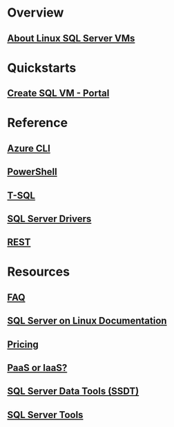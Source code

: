 # Overview
## [About Linux SQL Server VMs](sql-server-linux-virtual-machines-overview.md)

# Quickstarts
## [Create SQL VM - Portal](provision-sql-server-linux-virtual-machine.md)

# Reference
## [Azure CLI](https://docs.azure.cn/zh-cn/cli/?view=azure-cli-latest)
## [PowerShell](https://docs.microsoft.com/powershell/azure/overview)
## [T-SQL](https://msdn.microsoft.com/library/azure/bb510741.aspx)
## [SQL Server Drivers](https://msdn.microsoft.com/library/mt654049.aspx)
## [REST](https://docs.microsoft.com/rest/api/)

# Resources
## [FAQ](sql-server-linux-faq.md)
## [SQL Server on Linux Documentation](https://docs.microsoft.com/sql/linux/sql-server-linux-overview)
## [Pricing](../../windows/sql/virtual-machines-windows-sql-server-pricing-guidance.md?toc=%2fvirtual-machines%2flinux%2fsql%2ftoc.json)
## [PaaS or IaaS?](../../../sql-database/sql-database-paas-vs-sql-server-iaas.md?toc=%2fvirtual-machines%2fwindows%2fsql%2ftoc.json)
## [SQL Server Data Tools (SSDT)](https://docs.microsoft.com/sql/ssdt/download-sql-server-data-tools-ssdt)
## [SQL Server Tools](https://docs.microsoft.com/sql/tools/overview-sql-tools)
<!-- ms.date: 05/21/2018 -->